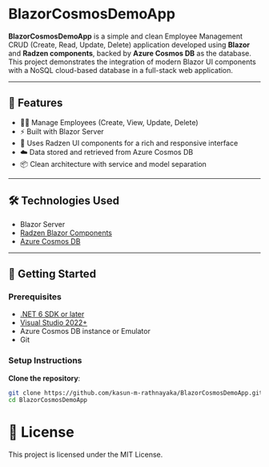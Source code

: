 # BlazorCosmosDemoApp

**BlazorCosmosDemoApp** is a simple and clean Employee Management CRUD (Create, Read, Update, Delete) application developed using **Blazor** and **Radzen components**, backed by **Azure Cosmos DB** as the database. This project demonstrates the integration of modern Blazor UI components with a NoSQL cloud-based database in a full-stack web application.

---

## 🚀 Features

- 🧑‍💼 Manage Employees (Create, View, Update, Delete)
- ⚡ Built with Blazor Server
- 🎨 Uses Radzen UI components for a rich and responsive interface
- ☁️ Data stored and retrieved from Azure Cosmos DB
- 📦 Clean architecture with service and model separation

---

## 🛠 Technologies Used

- Blazor Server
- [Radzen Blazor Components](https://blazor.radzen.com/)
- [Azure Cosmos DB](https://azure.microsoft.com/en-us/products/cosmos-db/)

---

## 🧰 Getting Started

### Prerequisites

- [.NET 6 SDK or later](https://dotnet.microsoft.com/download)
- [Visual Studio 2022+](https://visualstudio.microsoft.com/)
- Azure Cosmos DB instance or Emulator
- Git

### Setup Instructions

**Clone the repository**:

   ```bash
   git clone https://github.com/kasun-m-rathnayaka/BlazorCosmosDemoApp.git
   cd BlazorCosmosDemoApp
```

# 📄 License
This project is licensed under the MIT License.
